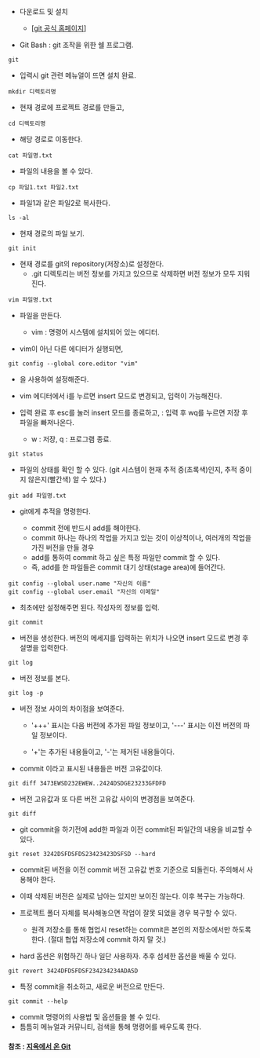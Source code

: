 - 다운로드 및 설치
  - [[git 공식 홈페이지](https://git-scm.com/)]
  
- Git Bash : git 조작을 위한 쉘 프로그램.

```
git
```
- 입력시 git 관련 메뉴얼이 뜨면 설치 완료.

```
mkdir 디렉토리명
```
- 현재 경로에 프로젝트 경로를 만들고,

```
cd 디렉토리명
```
- 해당 경로로 이동한다.

```
cat 파일명.txt
```
- 파일의 내용을 볼 수 있다.

```
cp 파일1.txt 파일2.txt
```
- 파일1과 같은 파일2로 복사한다.

```
ls -al
```
- 현재 경로의 파일 보기.

```
git init
```
- 현재 경로를 git의 repository(저장소)로 설정한다.
  - .git 디렉토리는 버전 정보를 가지고 있으므로 삭제하면 버전 정보가 모두 지워진다.


```
vim 파일명.txt
```
- 파일을 만든다.
  - vim : 명령어 시스템에 설치되어 있는 에디터.
 
- vim이 아닌 다른 에디터가 실행되면,

```
git config --global core.editor "vim"
```
- 을 사용하여 설정해준다.

- vim 에디터에서 i를 누르면 insert 모드로 변경되고, 입력이 가능해진다.

- 입력 완료 후 esc를 눌러 insert 모드를 종료하고, : 입력 후 wq를 누르면 저장 후 파일을 빠져나온다.

  - w : 저장, q : 프로그램 종료.

```
git status
```
- 파일의 상태를 확인 할 수 있다. (git 시스템이 현재 추적 중(초록색)인지, 추적 중이지 않은지(빨간색) 알 수 있다.)

```
git add 파일명.txt
```
- git에게 추적을 명령한다.

  - commit 전에 반드시 add를 해야한다.
  - commit 하나는 하나의 작업을 가지고 있는 것이 이상적이나, 여러개의 작업을 가진 버전을 만들 경우
  - add를 통하여 commit 하고 싶은 특정 파일만 commit 할 수 있다.
  - 즉, add를 한 파일들은 commit 대기 상태(stage area)에 들어간다.

```
git config --global user.name "자신의 이름"
git config --global user.email "자신의 이메일"
```
- 최초에만 설정해주면 된다. 작성자의 정보를 입력.

```
git commit
```
- 버전을 생성한다. 버전의 메세지를 입력하는 위치가 나오면 insert 모드로 변경 후 설명을 입력한다.

```
git log
```
- 버전 정보를 본다.

```
git log -p
```
- 버전 정보 사이의 차이점을 보여준다.

  - '+++' 표시는 다음 버전에 추가된 파일 정보이고, '---' 표시는 이전 버전의 파일 정보이다.

  - '+'는 추가된 내용들이고, '-'는 제거된 내용들이다.

- commit 이라고 표시된 내용들은 버전 고유값이다.

```
git diff 3473EWSD232EWEW..2424DSDGE23233GFDFD
```
- 버전 고유값과 또 다른 버전 고유값 사이의 변경점을 보여준다.

```
git diff
```
- git commit을 하기전에 add한 파일과 이전 commit된 파일간의 내용을 비교할 수 있다.

```
git reset 3242DSFDSFDS23423423DSFSD --hard
```
- commit된 버전을 이전 commit 버전 고유값 번호 기준으로 되돌린다. 주의해서 사용해야 한다.

- 이때 삭제된 버전은 실제로 남아는 있지만 보이진 않는다. 이후 복구는 가능하다.

- 프로젝트 폴더 자체를 복사해놓으면 작업이 잘못 되었을 경우 복구할 수 있다.

  - 원격 저장소를 통해 협업시 reset하는 commit은 본인의 저장소에서만 하도록 한다. (절대 협업 저장소에 commit 하지 말 것.)

- hard 옵션은 위험하긴 하나 일단 사용하자. 추후 섬세한 옵션을 배울 수 있다.

```
git revert 3424DFDSFDSF234234234ADASD
```
- 특정 commit을 취소하고, 새로운 버전으로 만든다.

```
git commit --help
```
- commit 명령어의 사용법 및 옵션들을 볼 수 있다.
- 틈틈히 메뉴얼과 커뮤니티, 검색을 통해 명령어를 배우도록 한다.

#### 참조 : [지옥에서 온 Git](https://opentutorials.org/module/2676)
